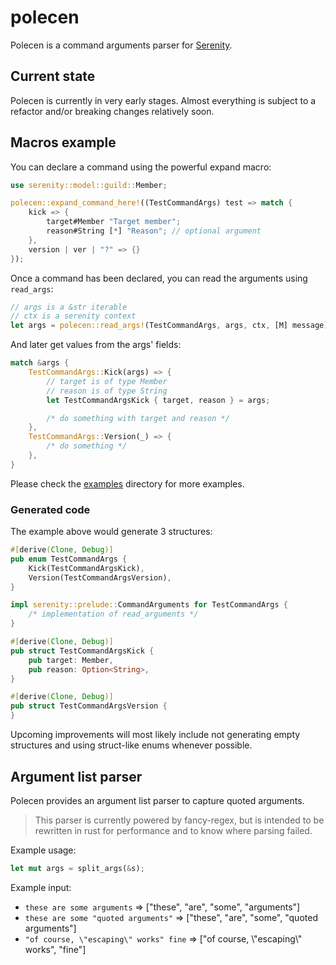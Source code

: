 # polecen

Polecen is a command arguments parser for [Serenity][serenity].  

## Current state

Polecen is currently in very early stages. Almost everything is subject to a refactor and/or breaking changes relatively soon.  

## Macros example

You can declare a command using the powerful expand macro:

```rust
use serenity::model::guild::Member;

polecen::expand_command_here!((TestCommandArgs) test => match {
    kick => {
        target#Member "Target member";
        reason#String [*] "Reason"; // optional argument
    },
    version | ver | "?" => {}
});
```

Once a command has been declared, you can read the arguments using `read_args`:

```rust
// args is a &str iterable
// ctx is a serenity context
let args = polecen::read_args!(TestCommandArgs, args, ctx, [M] message)?; // ➾ TestCommandArgs
```

And later get values from the args' fields:

```rust
match &args {
    TestCommandArgs::Kick(args) => {
        // target is of type Member
        // reason is of type String
        let TestCommandArgsKick { target, reason } = args;

        /* do something with target and reason */
    },
    TestCommandArgs::Version(_) => {
        /* do something */
    },
}
```

Please check the [examples](./examples) directory for more examples.

### Generated code

The example above would generate 3 structures:

```rust
#[derive(Clone, Debug)]
pub enum TestCommandArgs {
    Kick(TestCommandArgsKick),
    Version(TestCommandArgsVersion),
}

impl serenity::prelude::CommandArguments for TestCommandArgs {
    /* implementation of read_arguments */
}

#[derive(Clone, Debug)]
pub struct TestCommandArgsKick {
    pub target: Member,
    pub reason: Option<String>,
}

#[derive(Clone, Debug)]
pub struct TestCommandArgsVersion {
}
```

Upcoming improvements will most likely include not generating empty structures and using struct-like enums whenever possible.

## Argument list parser

Polecen provides an argument list parser to capture quoted arguments.  
> This parser is currently powered by fancy-regex, but is intended to be rewritten in rust for performance and to know where parsing failed.

Example usage:

```rust
let mut args = split_args(&s);
```

Example input:

* `these are some arguments` => ["these", "are", "some", "arguments"]
* `these are some "quoted arguments"` => ["these", "are", "some", "quoted arguments"]
* `"of course, \"escaping\" works" fine` => ["of course, \\"escaping\\" works", "fine"]

[serenity]: https://github.com/serenity-rs/serenity
